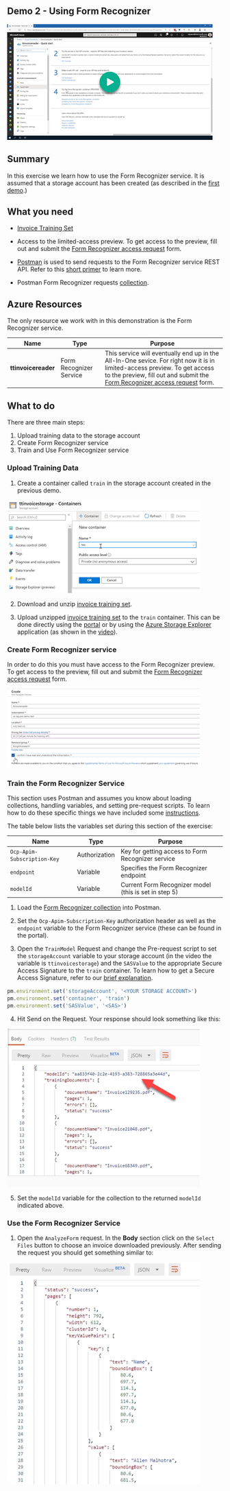 ## Demo 2 - Using Form Recognizer

[![Demo 2](images/demo2.png)](https://globaleventcdn.blob.core.windows.net/assets/aiml/aiml10/videos/Demo2.mp4 "Demo 2")

## Summary
In this exercise we learn how to use the Form Recognizer service. It is assumed that a storage account has been created (as described in the [first demo](demo1.md).)


## What you need
- [Invoice Training Set](https://globaleventcdn.blob.core.windows.net/assets/aiml/aiml10/data/train.zip)

- Access to the limited-access preview. To get access to the preview, fill out and submit the [Form Recognizer access request](https://aka.ms/FormRecognizerRequestAccess) form.

- [Postman](https://www.getpostman.com/) is used to send requests to the Form Recognizer service REST API. Refer to this [short primer](postman.md) to learn more.

- Postman Form Recognizer requests [collection](src/Collections/Form_Recognizer.postman_collection.json).

## Azure Resources
The only resource we work with in this demonstration is the Form Recognizer service.


| Name                       | Type                            | Purpose                    |
| -------------------------- | ------------------------------- | ------------------------- |
| **ttinvoicereader**       | Form Recognizer Service         | This service will eventually end up in the All-In-One sevice. For right now it is in limited-access preview. To get access to the preview, fill out and submit the [Form Recognizer access request](https://aka.ms/FormRecognizerRequestAccess) form.  |


## What to do

There are three main steps:
1. Upload training data to the storage account
2. Create Form Recognizer service
3. Train and Use Form Recognizer service

### Upload Training Data


1. Create a container called `train` in the storage account created in the previous demo.

[![Create Container](images/create_container.png)](https://docs.microsoft.com/en-us/azure/storage/blobs/storage-quickstart-blobs-portal?WT.mc_id=msignitethetour2019-github-aiml10 "Create Container")

2. Download and unzip [invoice training set](https://globaleventcdn.blob.core.windows.net/assets/aiml/aiml10/data/train.zip).

3. Upload unzipped [invoice training set](https://globaleventcdn.blob.core.windows.net/assets/aiml/aiml10/data/train.zip) to the `train` container. This can be done directly using the [portal](https://docs.microsoft.com/en-us/azure/storage/blobs/storage-quickstart-blobs-portal?WT.mc_id=msignitethetour2019-github-aiml10#upload-a-block-blob) or by using the [Azure Storage Explorer](https://docs.microsoft.com/en-us/azure/vs-azure-tools-storage-explorer-blobs?WT.mc_id=msignitethetour2019-github-aiml10) application (as shown in the [video](https://globaleventcdn.blob.core.windows.net/assets/aiml/aiml10/videos/Demo2.mp4 "Demo 1")).

### Create Form Recognizer service

In order to do this you must have access to the Form Recognizer preview. To get access to the preview, fill out and submit the [Form Recognizer access request](https://aka.ms/FormRecognizerRequestAccess) form. 


[![Form Recognizer](images/form_recognizer.png)](https://docs.microsoft.com/en-us/azure/cognitive-services/form-recognizer/overview?WT.mc_id=msignitethetour2019-github-aiml10#request-access "Form Recognizer")

### Train the Form Recognizer Service

This section uses Postman and assumes you know about loading collections, handling variables, and setting pre-request scripts. To learn how to do these specific things we have included some [instructions](postman.md).

The table below lists the variables set during this section of the exercise:

| Name                       | Type                            | Purpose                    |
| -------------------------- | ------------------------------- | ------------------------- |
| `Ocp-Apim-Subscription-Key`       | Authorization         | Key for getting access to Form Recognizer service  |
| `endpoint`       | Variable         | Specifies the Form Recognizer endpoint  |
| `modelId`       | Variable         | Current Form Recognizer model (this is set in step 5)  |

1. Load the [Form Recognizer collection](src/Collections/Form_Recognizer.postman_collection.json) into Postman.

2. Set the `Ocp-Apim-Subscription-Key` authorization header as well as the `endpoint` variable to the Form Recognizer service (these can be found in the portal).

3. Open the `TrainModel` Request and change the Pre-request script to set the `storageAccount` variable to your storage account (in the video the variable is `ttinvoicestorage`) and the `SASValue` to the appropriate Secure Access Signature to the `train` container. To learn how to get a Secure Access Signature, refer to our [brief explanation](sas.md).

```javascript
pm.environment.set('storageAccount', '<YOUR STORAGE ACCOUNT>')
pm.environment.set('container', 'train')
pm.environment.set('SASValue', '<SAS>')
```

4. Hit Send on the Request. Your response should look something like this:

![Training Response](images/form_training.png "Training Response")

5. Set the `modelId` variable for the collection to the returned `modelId` indicated above.


### Use the Form Recognizer Service

1. Open the `AnalyzeForm` request. In the **Body** section click on the `Select Files` button to choose an invoice downloaded previously. After sending the request you should get something similar to:

![Inference Response](images/form_inference.png "Inference Response")